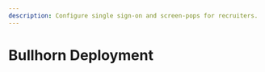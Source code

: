 ```yaml
---
description: Configure single sign‑on and screen‑pops for recruiters.
---
```


# Bullhorn Deployment

